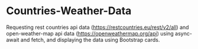 # Countries-Weather-Data

Requesting rest countries api data (https://restcountries.eu/rest/v2/all) and open-weather-map api data (https://openweathermap.org/api) using async-await and fetch, 
and displaying the data using Bootstrap cards.
